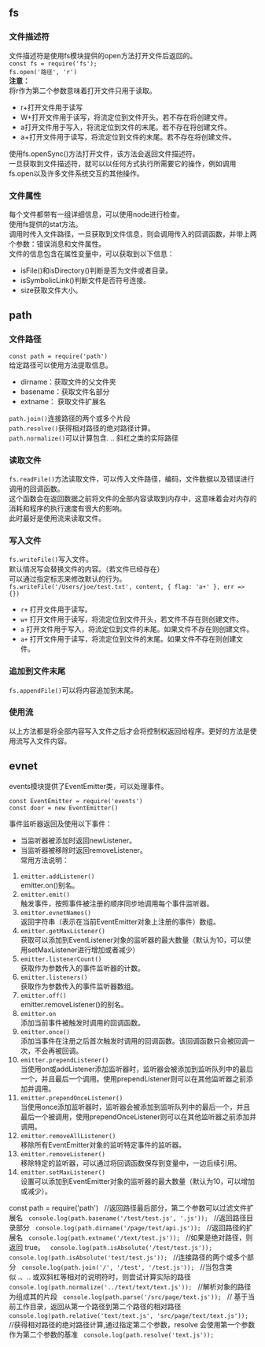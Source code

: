 ## fs  
### 文件描述符  
文件描述符是使用fs模块提供的open方法打开文件后返回的。  
`const fs = require('fs');`  
`fs.open('路径', 'r')`  
**注意：**  
将r作为第二个参数意味着打开文件只用于读取。  
- r+打开文件用于读写  
- W+打开文件用于读写，将流定位到文件开头。若不存在将创建文件。  
- a打开文件用于写入，将流定位到文件的末尾。若不存在将创建文件。  
- a+打开文件用于读写，将流定位到文件的末尾。若不存在将创建文件。  

使用fs.openSync()方法打开文件，该方法会返回文件描述符。  
一旦获取到文件描述符，就可以以任何方式执行所需要它的操作，例如调用fs.open以及许多文件系统交互的其他操作。  
### 文件属性  
每个文件都带有一组详细信息，可以使用node进行检查。  
使用fs提供的stat方法。  
调用时传入文件路径，一旦获取到文件信息，则会调用传入的回调函数，并带上两个参数：错误消息和文件属性。  
文件的信息包含在属性变量中，可以获取到以下信息：  
- isFile()和isDirectory()判断是否为文件或者目录。  
- isSymbolicLink()判断文件是否符号连接。  
- size获取文件大小。  

## path  
### 文件路径  
`const path = require('path')`  
给定路径可以使用方法提取信息。  
- dirname：获取文件的父文件夹  
- basename：获取文件名部分  
- extname： 获取文件扩展名  

`path.join()`连接路径的两个或多个片段  
`path.resolve()`获得相对路径的绝对路径计算。  
`path.normalize()`可以计算包含. .. 斜杠之类的实际路径  
### 读取文件  
`fs.readFile()`方法读取文件，可以传入文件路径，编码，文件数据以及错误进行调用的回调函数。  
这个函数会在返回数据之前将文件的全部内容读取到内存中，这意味着会对内存的消耗和程序的执行速度有很大的影响。  
此时最好是使用流来读取文件。  
### 写入文件  
`fs.writeFile()`写入文件。  
默认情况写会替换文件的内容。（若文件已经存在）  
可以通过指定标志来修改默认的行为。  
`fs.writeFile('/Users/joe/test.txt', content, { flag: 'a+' }, err => {})`  
- `r+` 打开文件用于读写。  
- `w+` 打开文件用于读写，将流定位到文件开头，若文件不存在则创建文件。  
- `a` 打开文件用于写入，将流定位到文件的末尾。如果文件不存在则创建文件。  
- `a+` 打开文件用于读写，将流定位到文件的末尾。如果文件不存在则创建文件。  
### 追加到文件末尾  
`fs.appendFile()`可以将内容追加到末尾。  
### 使用流  
以上方法都是将全部内容写入文件之后才会将控制权返回给程序。更好的方法是使用流写入文件内容。    
## evnet  
events模块提供了EventEmitter类，可以处理事件。  
```
const EventEmitter = require('events')
const door = new EventEmitter()
```  
事件监听器返回及使用以下事件：  
- 当监听器被添加时返回newListener。  
- 当监听器被移除时返回removeListener。  
常用方法说明：  
1. `emitter.addListener()`  
emitter.on()别名。  
2. `emitter.emit()`  
触发事件，按照事件被注册的顺序同步地调用每个事件监听器。  
3. `emitter.evnetNames()`  
返回字符串（表示在当前EventEmitter对象上注册的事件）数组。  
4. `emitter.getMaxListener()`  
获取可以添加到EventListener对象的监听器的最大数量（默认为10，可以使用setMaxListener进行增加或者减少）  
5. `emitter.listenerCount()`  
获取作为参数传入的事件监听器的计数。  
6. `emitter.listeners()`  
获取作为参数传入的事件监听器数组。  
7. `emitter.off()`  
emitter.removeListener()的别名。  
8. `emitter.on`  
添加当前事件被触发时调用的回调函数。  
9. `emitter.once()`  
添加当事件在注册之后首次触发时调用的回调函数。该回调函数只会被回调一次，不会再被回调。  
10. `emitter.prependListener()`  
当使用on或addListener添加监听器时，监听器会被添加到监听队列中的最后一个，并且最后一个调用。使用prependListener则可以在其他监听器之前添加并调用。  
11. `emitter.prependOnceListener()`  
当使用once添加监听器时，监听器会被添加到监听队列中的最后一个，并且最后一个被调用，使用prependOnceListener则可以在其他监听器之前添加并调用。  
12. `emitter.removeAllListener()`  
移除所有EventEmitter对象的监听特定事件的监听器。  
13. `emitter.removeListener()`  
移除特定的监听器，可以通过将回调函数保存到变量中，一边后续引用。  
14. `emitter.setMaxListener()`  
设置可以添加到EventEmitter对象的监听器的最大数量（默认为10，可以增加或减少）。  

const path = require('path')  
//返回路径最后部分，第二个参数可以过滤文件扩展名  
`console.log(path.basename('/test/test.js', '.js'));`  
//返回路径目录部分  
`console.log(path.dirname('/page/test/api.js'));`  
//返回路径的扩展名  
`console.log(path.extname('/text/test.js'));`  
//如果是绝对路径，则返回 true。  
`console.log(path.isAbsolute('/test/test.js'));`  
`console.log(path.isAbsolute('test/test.js'));`  
//连接路径的两个或多个部分  
`console.log(path.join('/', '/test', '/test.js'));`  
//当包含类似 .、.. 或双斜杠等相对的说明符时，则尝试计算实际的路径  
`console.log(path.normalize('../text/text/text.js'));`  
//解析对象的路径为组成其的片段  
`console.log(path.parse('/src/page/text.js'));`  
// 基于当前工作目录，返回从第一个路径到第二个路径的相对路径  
`console.log(path.relative('text/text.js', 'src/page/text/text.js'));`  
//获得相对路径的绝对路径计算,通过指定第二个参数，resolve 会使用第一个参数作为第二个参数的基准  
`console.log(path.resolve('text.js'));`  
